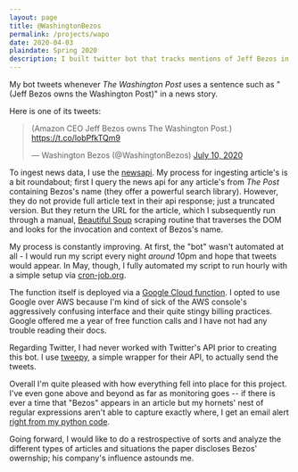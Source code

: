```yaml
---
layout: page
title: @WashingtonBezos
permalink: /projects/wapo
date: 2020-04-03
plaindate: Spring 2020
description: I built twitter bot that tracks mentions of Jeff Bezos in Washington Post articles.
---
```

My bot tweets whenever *The Washington Post* uses a sentence such as "(Jeff Bezos owns the Washington Post)" in a news story. 

Here is one of its tweets:
<blockquote class="twitter-tweet"><p lang="en" dir="ltr">(Amazon CEO Jeff Bezos owns The Washington Post.) <a href="https://t.co/lobPfkTQm9">https://t.co/lobPfkTQm9</a></p>&mdash; Washington Bezos (@WashingtonBezos) <a href="https://twitter.com/WashingtonBezos/status/1281724955785388044?ref_src=twsrc%5Etfw">July 10, 2020</a></blockquote> <script async src="https://platform.twitter.com/widgets.js" charset="utf-8"></script>

To ingest news data, I use the [newsapi](https://newsapi.org/). My process for ingesting article's is a bit roundabout; first I query the news api for any article's from *The Post* containing Bezos's name (they offer a powerful search library). However, they do not provide full article text in their api response; just a truncated version. But they return the URL for the article, which I subsequently run through a manual, [Beautiful Soup](https://www.crummy.com/software/BeautifulSoup/bs4/doc/) scraping routine that traverses the DOM and looks for the invocation and context of Bezos's name. 

My process is constantly improving. At first, the "bot" wasn't automated at all - I would run my script every night *around* 10pm and hope that tweets would appear. In May, though, I fully automated my script to run hourly with a simple setup via [cron-job.org](https://cron-job.org). 

The function itself is deployed via a [Google Cloud function](https://cloud.google.com/functions). I opted to use Google over AWS because I'm kind of sick of the AWS console's aggressively confusing interface and their quite stingy billing practices. Google offered me a year of free function calls and I have not had any trouble reading their docs.

Regarding Twitter, I had never worked with Twitter's API prior to creating this bot. I use [tweepy](https://www.tweepy.org/), a simple wrapper for their API, to actually send the tweets.

Overall I'm quite pleased with how everything fell into place for this project. I've even gone above and beyond as far as monitoring goes -- if there is ever a time that "Bezos" appears in an article but my hornets' nest of regular expressions aren't able to capture exactly where, I get an email alert [right from my python code](https://github.com/timschott/kratos/blob/master/wapo.py#L459-L478).

Going forward, I would like to do a restrospective of sorts and analyze the different types of articles and situations the paper discloses Bezos' owernship; his company's influence astounds me. 